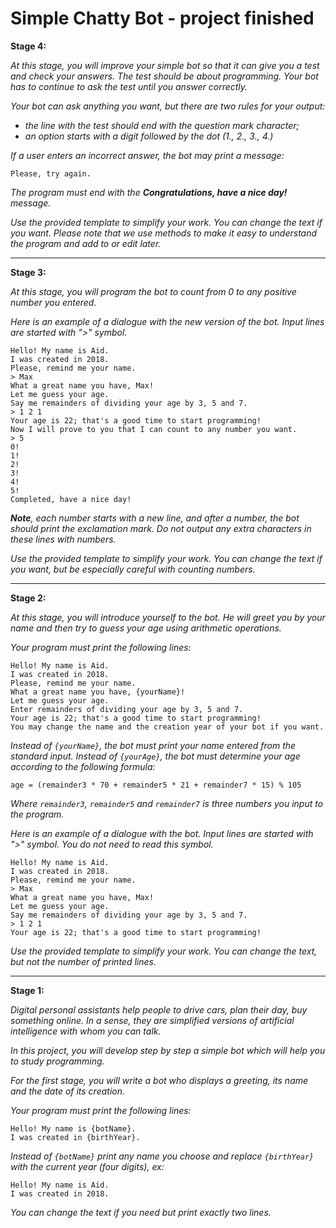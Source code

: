 # Simple Chatty Bot - project finished


**Stage 4:**

_At this stage, you will improve your simple bot so that it can give you a test and check your answers. The test should be about programming. Your bot has to continue to ask the test until you answer correctly._

_Your bot can ask anything you want, but there are two rules for your output:_

* _the line with the test should end with the question mark character;_
* _an option starts with a digit followed by the dot (1., 2., 3., 4.)_

_If a user enters an incorrect answer, the bot may print a message:_
```
Please, try again.
```
_The program must end with the **Congratulations, have a nice day!** message._

_Use the provided template to simplify your work. You can change the text if you want. Please note that we use methods to make it easy to understand the program and add to or edit later._
***

**Stage 3:**

_At this stage, you will program the bot to count from 0 to any positive number you entered._

_Here is an example of a dialogue with the new version of the bot. Input lines are started with ">" symbol._

```
Hello! My name is Aid.
I was created in 2018.
Please, remind me your name.
> Max
What a great name you have, Max!
Let me guess your age.
Say me remainders of dividing your age by 3, 5 and 7.
> 1 2 1
Your age is 22; that's a good time to start programming!
Now I will prove to you that I can count to any number you want.
> 5
0!
1!
2!
3!
4!
5!
Completed, have a nice day!
```

_**Note**, each number starts with a new line, and after a number, the bot should print the exclamation mark. Do not output any extra characters in these lines with numbers._

_Use the provided template to simplify your work. You can change the text if you want, but be especially careful with counting numbers._
***

**Stage 2:**

_At this stage, you will introduce yourself to the bot. He will greet you by your name and then try to guess your age using arithmetic operations._

_Your program must print the following lines:_

```
Hello! My name is Aid.
I was created in 2018.
Please, remind me your name.
What a great name you have, {yourName}!
Let me guess your age.
Enter remainders of dividing your age by 3, 5 and 7.
Your age is 22; that's a good time to start programming!
You may change the name and the creation year of your bot if you want.
```

_Instead of `{yourName}`, the bot must print your name entered from the standard input. Instead of `{yourAge}`, the bot must determine your age according to the following formula:_

```
age = (remainder3 * 70 + remainder5 * 21 + remainder7 * 15) % 105
```
_Where `remainder3`, `remainder5` and `remainder7` is three numbers you input to the program._

_Here is an example of a dialogue with the bot. Input lines are started with ">" symbol. You do not need to read this symbol._

```
Hello! My name is Aid.
I was created in 2018.
Please, remind me your name.
> Max
What a great name you have, Max!
Let me guess your age.
Say me remainders of dividing your age by 3, 5 and 7.
> 1 2 1
Your age is 22; that's a good time to start programming!
```

_Use the provided template to simplify your work. You can change the text, but not the number of printed lines._
***

**Stage 1:**

_Digital personal assistants help people to drive cars, plan their day, buy something online. In a sense, they are simplified versions of artificial intelligence with whom you can talk._

_In this project, you will develop step by step a simple bot which will help you to study programming._

_For the first stage, you will write a bot who displays a greeting, its name and the date of its creation._

_Your program must print the following lines:_

```
Hello! My name is {botName}.
I was created in {birthYear}.
```
_Instead of `{botName}` print any name you choose and replace `{birthYear}` with the current year (four digits), ex:_

```
Hello! My name is Aid.
I was created in 2018.
```
_You can change the text if you need but print exactly two lines._
